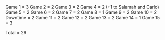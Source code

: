 Game 1 = 3
Game 2 = 2
Game 3 = 2
Game 4 = 2 (+1 to Salamah and Carlo)
Game 5 = 2
Game 6 = 2
Game 7 = 2
Game 8 = 1
Game 9 = 2
Game 10 = 2
Downtime = 2
Game 11 = 2
Game 12 = 2
Game 13 = 2
Game 14 = 1
Game 15 = 3

Total = 29